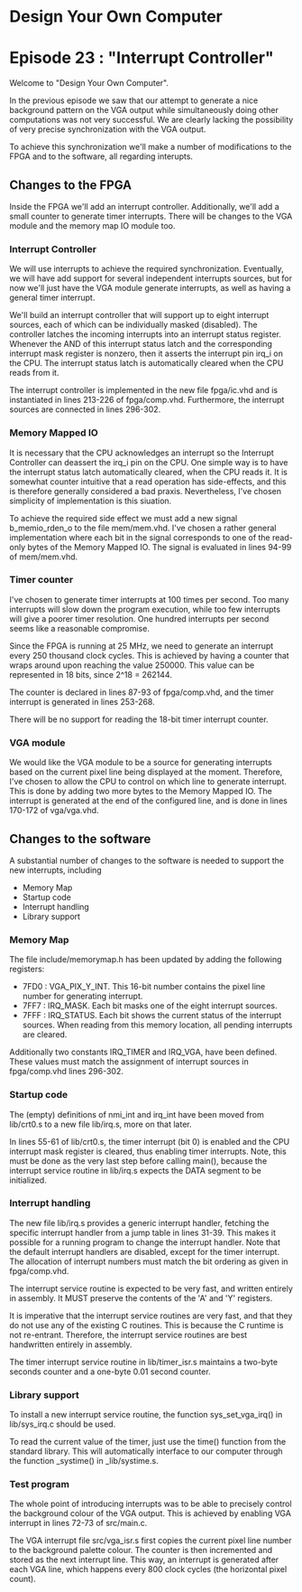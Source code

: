 # Design Your Own Computer
# Episode 23 : "Interrupt Controller"

Welcome to "Design Your Own Computer".

In the previous episode we saw that our attempt to generate a nice background
pattern on the VGA output while simultaneously doing other computations was
not very successful. We are clearly lacking the possibility of very precise
synchronization with the VGA output.

To achieve this synchronization we'll make a number of modifications
to the FPGA and to the software, all regarding interupts.

## Changes to the FPGA

Inside the FPGA we'll add an interrupt controller. Additionally, we'll add
a small counter to generate timer interrupts. There will be changes to the
VGA module and the memory map IO module too.

### Interrupt Controller

We will use interrupts to achieve the required synchronization. Eventually, we
will have add support for several independent interrupts sources, but for now
we'll just have the VGA module generate interrupts, as well as having a general
timer interrupt.

We'll build an interrupt controller that will support up to eight interrupt
sources, each of which can be individually masked (disabled).  The controller
latches the incoming interrupts into an interrupt status register.  Whenever
the AND of this interrupt status latch and the corresponding interrupt mask
register is nonzero, then it asserts the interrupt pin irq\_i on the CPU.  The
interrupt status latch is automatically cleared when the CPU reads from it.

The interrupt controller is implemented in the new file fpga/ic.vhd and is
instantiated in lines 213-226 of fpga/comp.vhd. Furthermore, the interrupt
sources are connected in lines 296-302.

### Memory Mapped IO
It is necessary that the CPU acknowledges an interrupt so the Interrupt
Controller can deassert the irq\_i pin on the CPU. One simple way is to have
the interrupt status latch automatically cleared, when the CPU reads it.  It is
somewhat counter intuitive that a read operation has side-effects, and this is
therefore generally considered a bad praxis. Nevertheless, I've chosen
simplicity of implementation is this siuation.

To achieve the required side effect we must add a new signal b\_memio\_rden\_o
to the file mem/mem.vhd. I've chosen a rather general implementation where
each bit in the signal corresponds to one of the read-only bytes of the Memory
Mapped IO. The signal is evaluated in lines 94-99 of mem/mem.vhd.

### Timer counter
I've chosen to generate timer interrupts at 100 times per second. Too many
interrupts will slow down the program execution, while too few interrupts will
give a poorer timer resolution. One hundred interrupts per second seems like
a reasonable compromise.

Since the FPGA is running at 25 MHz, we need to generate an interrupt every 250
thousand clock cycles. This is achieved by having a counter that wraps around
upon reaching the value 250000. This value can be represented in 18 bits,
since 2^18 = 262144.

The counter is declared in lines 87-93 of fpga/comp.vhd, and the timer interrupt
is generated in lines 253-268.

There will be no support for reading the 18-bit timer interrupt counter.

### VGA module
We would like the VGA module to be a source for generating interrupts based on the
current pixel line being displayed at the moment. Therefore, I've chosen to
allow the CPU to control on which line to generate interrupt. This is done by
adding two more bytes to the Memory Mapped IO. The interrupt is generated at the
end of the configured line, and is done in lines 170-172 of vga/vga.vhd.

## Changes to the software

A substantial number of changes to the software is needed to support the new
interrupts, including
* Memory Map
* Startup code
* Interrupt handling
* Library support

### Memory Map

The file include/memorymap.h has been updated by adding the following registers:
* 7FD0 : VGA\_PIX\_Y\_INT. This 16-bit number contains the pixel line number for
  generating interrupt.
* 7FF7 : IRQ\_MASK. Each bit masks one of the eight interrupt sources.
* 7FFF : IRQ\_STATUS. Each bit shows the current status of the interrupt
  sources.  When reading from this memory location, all pending interrupts are
  cleared.

Additionally two constants IRQ\_TIMER and IRQ\_VGA, have been defined. These
values must match the assignment of interrupt sources in fpga/comp.vhd lines
296-302.

### Startup code
The (empty) definitions of nmi\_int and irq\_int have been moved from
lib/crt0.s to a new file lib/irq.s, more on that later.

In lines 55-61 of lib/crt0.s, the timer interrupt (bit 0) is enabled and the
CPU interrupt mask register is cleared, thus enabling timer interrupts. Note,
this must be done as the very last step before calling main(), because the
interrupt service routine in lib/irq.s expects the DATA segment to be
initialized.

### Interrupt handling
The new file lib/irq.s provides a generic interrupt handler, fetching the
specific interrupt handler from a jump table in lines 31-39. This makes it
possible for a running program to change the interrupt handler. Note that the
default interrupt handlers are disabled, except for the timer interrupt.  The
allocation of interrupt numbers must match the bit ordering as given in
fpga/comp.vhd.

The interrupt service routine is expected to be very fast, and written entirely
in assembly. It MUST preserve the contents of the 'A' and 'Y' registers.

It is imperative that the interrupt service routines are very fast, and that
they do not use any of the existing C routines. This is because the C runtime
is not re-entrant. Therefore, the interrupt service routines are best
handwritten entirely in assembly.

The timer interrupt service routine in lib/timer\_isr.s maintains a two-byte
seconds counter and a one-byte 0.01 second counter.

### Library support
To install a new interrupt service routine, the function sys\_set\_vga\_irq()
in lib/sys\_irq.c should be used.

To read the current value of the timer, just use the time() function from the
standard library. This will automatically interface to our computer through the
function \_systime() in \_lib/systime.s.

### Test program
The whole point of introducing interrupts was to be able to precisely control the
background colour of the VGA output. This is achieved by enabling VGA interrupt
in lines 72-73 of src/main.c.

The VGA interrupt file src/vga\_isr.s first copies the current pixel line
number to the background palette colour. The counter is then incremented and
stored as the next interrupt line.  This way, an interrupt is generated after
each VGA line, which happens every 800 clock cycles (the horizontal pixel
count).


